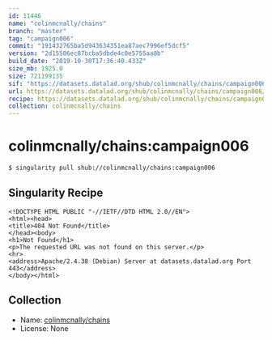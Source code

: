 ```yaml
---
id: 11446
name: "colinmcnally/chains"
branch: "master"
tag: "campaign006"
commit: "191432765ba5d943634351ea87aec7996ef5dcf5"
version: "2d15506ec87bcba5dbde4c0e5755aa8b"
build_date: "2019-10-30T17:36:40.433Z"
size_mb: 1925.0
size: 721199135
sif: "https://datasets.datalad.org/shub/colinmcnally/chains/campaign006/2019-10-30-19143276-2d15506e/2d15506ec87bcba5dbde4c0e5755aa8b.sif"
url: https://datasets.datalad.org/shub/colinmcnally/chains/campaign006/2019-10-30-19143276-2d15506e/
recipe: https://datasets.datalad.org/shub/colinmcnally/chains/campaign006/2019-10-30-19143276-2d15506e/Singularity
collection: colinmcnally/chains
---
```


# colinmcnally/chains:campaign006

```bash
$ singularity pull shub://colinmcnally/chains:campaign006
```

## Singularity Recipe

```singularity
<!DOCTYPE HTML PUBLIC "-//IETF//DTD HTML 2.0//EN">
<html><head>
<title>404 Not Found</title>
</head><body>
<h1>Not Found</h1>
<p>The requested URL was not found on this server.</p>
<hr>
<address>Apache/2.4.38 (Debian) Server at datasets.datalad.org Port 443</address>
</body></html>
```

## Collection

 - Name: [colinmcnally/chains](https://github.com/colinmcnally/chains)
 - License: None

